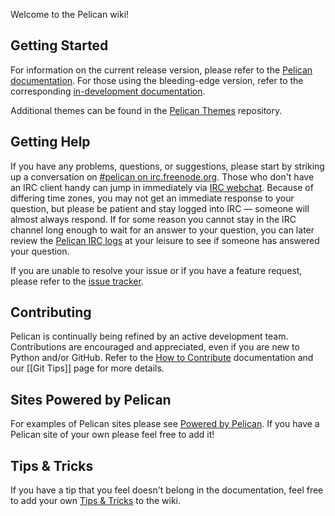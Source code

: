 Welcome to the Pelican wiki!

## Getting Started

For information on the current release version, please refer to the [Pelican documentation](http://docs.getpelican.com/).
For those using the bleeding-edge version, refer to the corresponding [in-development documentation](http://docs.getpelican.com/latest/).

Additional themes can be found in the [Pelican Themes](https://github.com/getpelican/pelican-themes) repository.

## Getting Help

If you have any problems, questions, or suggestions, please start by striking up a conversation on [#pelican on irc.freenode.org](irc://irc.freenode.net/pelican). Those who don't have an IRC client handy can jump in immediately via [IRC webchat](http://webchat.freenode.net/?channels=pelican&uio=d4). Because of differing time zones, you may not get an immediate response to your question, but please be patient and stay logged into IRC — someone will almost always respond. If for some reason you cannot stay in the IRC channel long enough to wait for an answer to your question, you can later review the [Pelican IRC logs](https://botbot.me/freenode/pelican/) at your leisure to see if someone has answered your question.

If you are unable to resolve your issue or if you have a feature request, please refer to the [issue tracker](https://github.com/getpelican/pelican/issues).

## Contributing

Pelican is continually being refined by an active development team. Contributions are encouraged and appreciated, even if you are new to Python and/or GitHub. Refer to the [How to Contribute](http://docs.getpelican.com/en/latest/contribute.html) documentation and our [[Git Tips]] page for more details.

## Sites Powered by Pelican

For examples of Pelican sites please see [Powered by Pelican](wiki/Powered-by-Pelican). If you have a Pelican site of your own please feel free to add it!

## Tips & Tricks

If you have a tip that you feel doesn't belong in the documentation, feel free to add your own [Tips & Tricks](wiki/Tips-n-Tricks) to the wiki.